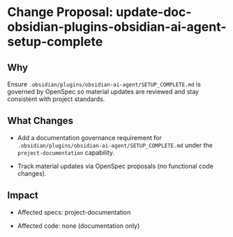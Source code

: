 # Change Proposal: update-doc-obsidian-plugins-obsidian-ai-agent-setup-complete

## Why

Ensure `.obsidian/plugins/obsidian-ai-agent/SETUP_COMPLETE.md` is governed by OpenSpec so material updates are reviewed and stay consistent with project standards.

## What Changes

- Add a documentation governance requirement for `.obsidian/plugins/obsidian-ai-agent/SETUP_COMPLETE.md` under the `project-documentation` capability.

- Track material updates via OpenSpec proposals (no functional code changes).

## Impact

- Affected specs: project-documentation

- Affected code: none (documentation only)

